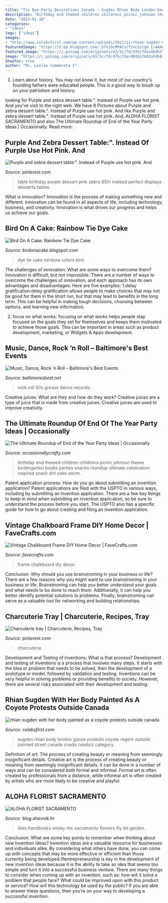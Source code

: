 ```yaml
---
title: "Tie Dye Party Decorations Canada ~ Sugden Rhian Body London Goose Protests Coyote Regent Outside Painted Street Canada Cnada Celebzz Category"
description: "Birthday end themed children childrens picnic johnson theme kindergarten books parties snacks roundup ultimate celebration inspired snack dirt cake worm"
date: "2023-01-18"
categories:
- "ideas"
tags: ["ideas"]
images:
- "http://www.celebsfirst.com/wp-content/uploads/2017/11/rhian-sugden-with-her-body-painted-as-a-coyote-protests-outside-canada-goose-in-regent-street-london-291117_11.jpg"
featuredImage: "https://3.bp.blogspot.com/-SfXJOcMPACo/Tzxc1zlgU_I/AAAAAAAABoM/sb6hhWAqphI/s1600/Tie+Dye+Cake9+logo.jpg"
featured_image: "https://i.pinimg.com/originals/43/5c/7d/435c7dac40db37b02a54b8f7e074dc72.jpg"
image: "https://i.pinimg.com/originals/43/5c/7d/435c7dac40db37b02a54b8f7e074dc72.jpg"
ShowToc: true
author: "Ms. Leslie Cummerata I"
---
```



1) Learn about history. You may not know it, but most of our country's founding fathers were educated people. This is a good way to brush up on your patriotism and history. 

	

		
looking for Purple and zebra dessert table:&quot;. Instead of Purple use hot pink. And you've visit to the right web. We have 8 Pictures about Purple and zebra dessert table:&quot;. Instead of Purple use hot pink. And like Purple and zebra dessert table:&quot;. Instead of Purple use hot pink. And, ALOHA FLORIST SACRAMENTO and also The Ultimate Roundup of End of the Year Party Ideas | Occasionally. Read more:
		
    
## Purple And Zebra Dessert Table:&quot;. Instead Of Purple Use Hot Pink. And

<img loading=lazy src="https://i.pinimg.com/originals/43/5c/7d/435c7dac40db37b02a54b8f7e074dc72.jpg" onerror="this.onerror=null;this.src='https://tse1.mm.bing.net/th?id=OIP.jBkA1qfbjWVD1ey7N6I_tgHaFi&amp;pid=15.1';" alt="Purple and zebra dessert table:&quot;. Instead of Purple use hot pink. And">

_Source: pinterest.com_

>table birthday purple dessert pink zebra 65th instead perfect displays desserts tables. 

	

What is innovation?
Innovation is the process of making something new and different. Innovation can be found in all aspects of life, including technology, business, and creativity. Innovation is what drives our progress and helps us achieve our goals.

    
## Bird On A Cake: Rainbow Tie Dye Cake

<img loading=lazy src="https://3.bp.blogspot.com/-SfXJOcMPACo/Tzxc1zlgU_I/AAAAAAAABoM/sb6hhWAqphI/s1600/Tie+Dye+Cake9+logo.jpg" onerror="this.onerror=null;this.src='https://tse1.mm.bing.net/th?id=OIP.OQeiVKzkNW2pXqLfR3vHRwHaJ3&amp;pid=15.1';" alt="Bird On A Cake: Rainbow Tie Dye Cake">

_Source: birdonacake.blogspot.com_

>dye tie cake rainbow colors bird. 

	

The challenges of innovation: What are some ways to overcome them?
Innovation is difficult, but not impossible. There are a number of ways to overcome the challenges of innovation, and each approach has its own advantages and disadvantages. Here are five examples:
1.delay gratification:delay gratification allows people to make choices that may not be good for them in the short run, but that may lead to benefits in the long term. This can be helpful in making tough decisions, choosing between options, and learning new information.

2. focus on what works: focusing on what works helps people stay focused on the goals they set for themselves and keeps them motivated to achieve those goals. This can be important in areas such as product development, marketing, or Widgets & Apps development.


    
## Music, Dance, Rock ‘n Roll – Baltimore&#039;s Best Events

<img loading=lazy src="https://www.baltimoresbest.net/wp-content/uploads/2013/03/Rock-and-Roll.jpg" onerror="this.onerror=null;this.src='https://tse3.mm.bing.net/th?id=OIP.Q3Oa1JYhDkG5swEhAntwVQHaJ4&amp;pid=15.1';" alt="Music, Dance, Rock ‘n Roll – Baltimore&#039;s Best Events">

_Source: baltimoresbest.net_

>rock roll 50s grease dance records. 

	

Creative juices: What are they and how do they work?
Creative juices are a type of juice that is made from creative juices. Creative juices are used to improve creativity.

    
## The Ultimate Roundup Of End Of The Year Party Ideas | Occasionally

<img loading=lazy src="http://1.bp.blogspot.com/-LBkpAIT6nuo/VVUU-IGFcHI/AAAAAAAALBs/Oe4XgTvqZ-w/s1600/book%2Btheme.jpg" onerror="this.onerror=null;this.src='https://tse3.mm.bing.net/th?id=OIP.0vBYVpkItqkcP2iYFDlI_QHaLG&amp;pid=15.1';" alt="The Ultimate Roundup of End of the Year Party Ideas | Occasionally">

_Source: occasionallycrafty.com_

>birthday end themed children childrens picnic johnson theme kindergarten books parties snacks roundup ultimate celebration inspired snack dirt cake worm. 

	

Patent application process: How do you go about submitting an invention application?
Patent applications are filed with the USPTO in various ways, including by submitting an invention application. There are a few key things to keep in mind when submitting an invention application, so be sure to understand the process before you start. The USPTO also has a specific guide for how to go about creating and filing an invention application.

    
## Vintage Chalkboard Frame DIY Home Decor | FaveCrafts.com

<img loading=lazy src="http://irepo.primecp.com/2015/02/208103/Vintage-Chalkboard-Frame-1_ExtraLarge1000_ID-870021.jpg?v=870021" onerror="this.onerror=null;this.src='https://tse4.mm.bing.net/th?id=OIP.gKve_7_FKvwynrS6ftpblQHaHs&amp;pid=15.1';" alt="Vintage Chalkboard Frame DIY Home Decor | FaveCrafts.com">

_Source: favecrafts.com_

>frame chalkboard diy decor. 

	

Conclusion: Why should you use brainstroming in your business or life?
There are a few reasons why you might want to use brainstroming in your business or life. Brainstroming can help you better understand your goals and what needs to be done to reach them. Additionally, it can help you better identify potential solutions to problems. Finally, brainstroming can serve as a valuable tool for networking and building relationships.

    
## Charcuterie Tray | Charcuterie, Recipes, Tray

<img loading=lazy src="https://i.pinimg.com/originals/86/7a/4e/867a4e7246eed3d4e013f4b6443fbb76.jpg" onerror="this.onerror=null;this.src='https://tse2.mm.bing.net/th?id=OIP.SMNbP30qctPp6LZ4WHJ-CQHaFj&amp;pid=15.1';" alt="Charcuterie tray | Charcuterie, Recipes, Tray">

_Source: pinterest.com_

>charcuterie. 

	

Development and Testing of inventions: What is that process?
Development and testing of inventions is a process that involves many steps. It starts with the idea or problem that needs to be solved, then the development of a prototype or model, followed by validation and testing. Inventions can be very helpful in solving problems or providing benefits to society. However, there are several risks associated with their development and testing.

    
## Rhian Sugden With Her Body Painted As A Coyote Protests Outside Canada

<img loading=lazy src="http://www.celebsfirst.com/wp-content/uploads/2017/11/rhian-sugden-with-her-body-painted-as-a-coyote-protests-outside-canada-goose-in-regent-street-london-291117_11.jpg" onerror="this.onerror=null;this.src='https://tse3.mm.bing.net/th?id=OIP.srFp4O0Dp9fngNljLPK7uQHaLI&amp;pid=15.1';" alt="rhian sugden with her body painted as a coyote protests outside canada">

_Source: celebsfirst.com_

>sugden rhian body london goose protests coyote regent outside painted street canada cnada celebzz category. 

	

Definition of art: The process of creating beauty or meaning from seemingly insignificant details.
Creative art is the process of creating beauty or meaning from seemingly insignificant details. It can be done in a number of ways and can be considered both formal and informal. Formal art is often created by professionals from a distance, while informal art is often created by artists who are more likely to be creative and playful.

    
## ALOHA FLORIST SACRAMENTO

<img loading=lazy src="http://bit.ly/oJuiZQ" onerror="this.onerror=null;this.src='https://tse4.mm.bing.net/th?id=OIP.zxmN_UeBW7vqy7BlX-eg4wAAAA&amp;pid=15.1';" alt="ALOHA FLORIST SACRAMENTO">

_Source: blog.dnevnik.hr_

>lilies handbooks wisley rhs sacramento flowers lily bit garden. 

	

Conclusion: What are some key points to remember when thinking about new Invention Ideas?
Invention ideas are a valuable resource for businesses and individuals alike. By considering what others have done, you can come up with concepts that may be more effective or efficient than those currently being developed.iflentrepreneurship is key in the development of new invention ideas because it is the ability to take an idea that seems too simple and turn it into a successful business venture. There are many things to consider when coming up with an invention, such as: how will it solve a problem that people face? What could be improved upon with this product or service? How will this technology be used by the public? If you are able to answer these questions, then you’re on your way to developing a successful invention.

